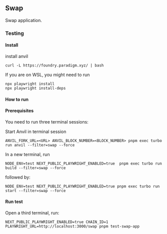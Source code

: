 ## Swap

Swap application.

### Testing

#### Install

install anvil

```
curl -L https://foundry.paradigm.xyz/ | bash
```

If you are on WSL, you might need to run

```
npx playwright install
npx playwright install-deps
```

#### How to run

#### Prerequisites

You need to run three terminal sessions:

Start Anvil in terminal session

```
ANVIL_FORK_URL=<URL> ANVIL_BLOCK_NUMBER=<BLOCK_NUMBER> pnpm exec turbo run anvil --filter=swap --force
```

In a new terminal, run

```
NODE_ENV=test NEXT_PUBLIC_PLAYWRIGHT_ENABLED=true  pnpm exec turbo run build --filter=swap --force
```

followed by:

```
NODE_ENV=test NEXT_PUBLIC_PLAYWRIGHT_ENABLED=true pnpm exec turbo run start --filter=swap --force
```

#### Run test

Open a third terminal, run:

```
NEXT_PUBLIC_PLAYWRIGHT_ENABLED=true CHAIN_ID=1 PLAYWRIGHT_URL=http://localhost:3000/swap pnpm test-swap-app
```
